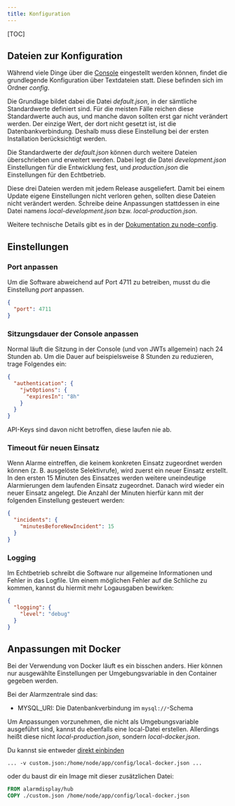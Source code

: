 ```yaml
---
title: Konfiguration
---
```

[TOC]

## Dateien zur Konfiguration

Während viele Dinge über die [Console](05_Console.md) eingestellt werden können, findet die grundlegende Konfiguration über Textdateien statt.
Diese befinden sich im Ordner _config_.

Die Grundlage bildet dabei die Datei _default.json_, in der sämtliche Standardwerte definiert sind.
Für die meisten Fälle reichen diese Standardwerte auch aus, und manche davon sollten erst gar nicht verändert werden.
Der einzige Wert, der dort nicht gesetzt ist, ist die Datenbankverbindung.
Deshalb muss diese Einstellung bei der ersten Installation berücksichtigt werden.

Die Standardwerte der _default.json_ können durch weitere Dateien überschrieben und erweitert werden.
Dabei legt die Datei _development.json_ Einstellungen für die Entwicklung fest, und _production.json_ die Einstellungen für den Echtbetrieb.

Diese drei Dateien werden mit jedem Release ausgeliefert.
Damit bei einem Update eigene Einstellungen nicht verloren gehen, sollten diese Dateien nicht verändert werden.
Schreibe deine Anpassungen stattdessen in eine Datei namens _local-development.json_ bzw. _local-production.json_.

Weitere technische Details gibt es in der [Dokumentation zu node-config](https://github.com/lorenwest/node-config/wiki/Configuration-Files).

## Einstellungen

### Port anpassen
Um die Software abweichend auf Port 4711 zu betreiben, musst du die Einstellung _port_ anpassen.
```json
{
  "port": 4711
}
```

### Sitzungsdauer der Console anpassen
Normal läuft die Sitzung in der Console (und von JWTs allgemein) nach 24 Stunden ab.
Um die Dauer auf beispielsweise 8 Stunden zu reduzieren, trage Folgendes ein:
```json
{
  "authentication": {
    "jwtOptions": {
      "expiresIn": "8h"
    }
  }
}
```

API-Keys sind davon nicht betroffen, diese laufen nie ab.

### Timeout für neuen Einsatz
Wenn Alarme eintreffen, die keinem konkreten Einsatz zugeordnet werden können (z. B. ausgelöste Selektivrufe), wird zuerst ein neuer Einsatz erstellt.
In den ersten 15 Minuten des Einsatzes werden weitere uneindeutige Alarmierungen dem laufenden Einsatz zugeordnet.
Danach wird wieder ein neuer Einsatz angelegt.
Die Anzahl der Minuten hierfür kann mit der folgenden Einstellung gesteuert werden:
```json
{
  "incidents": {
    "minutesBeforeNewIncident": 15
  }
}
```

### Logging
Im Echtbetrieb schreibt die Software nur allgemeine Informationen und Fehler in das Logfile.
Um einem möglichen Fehler auf die Schliche zu kommen, kannst du hiermit mehr Logausgaben bewirken:
```json
{
  "logging": {
    "level": "debug"
  }
}
```

## Anpassungen mit Docker
Bei der Verwendung von Docker läuft es ein bisschen anders.
Hier können nur ausgewählte Einstellungen per Umgebungsvariable in den Container gegeben werden.

Bei der Alarmzentrale sind das:
* MYSQL_URI: Die Datenbankverbindung im `mysql://`-Schema

Um Anpassungen vorzunehmen, die nicht als Umgebungsvariable ausgeführt sind, kannst du ebenfalls eine local-Datei erstellen.
Allerdings heißt diese nicht _local-production.json_, sondern _local-docker.json_.

Du kannst sie entweder [direkt einbinden](https://docs.docker.com/engine/reference/commandline/run/#mount-volume--v---read-only)
```shell
... -v custom.json:/home/node/app/config/local-docker.json ...
```
oder du baust dir ein Image mit dieser zusätzlichen Datei:
```dockerfile
FROM alarmdisplay/hub
COPY ./custom.json /home/node/app/config/local-docker.json
```
